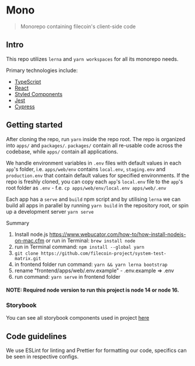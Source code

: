 # Mono

> Monorepo containing filecoin's client-side code

## Intro

This repo utilizes `lerna` and `yarn workspaces` for all its monorepo needs.

Primary technologies include:

- [TypeScript](https://typescriptlang.org)
- [React](https://reactjs.org/docs/getting-started.html)
- [Styled Components](https://styled-components.com/docs)
- [Jest](https://jestjs.io/docs/en/getting-started)
- [Cypress](https://docs.cypress.io/guides/getting-started/writing-your-first-test.html#Add-a-test-file)

## Getting started

After cloning the repo, run `yarn` inside the repo root.
The repo is organized into `apps/` and `packages/`. `packages/` contain all re-usable code across the codebase, while `apps/` contain all applications.

We handle environment variables in `.env` files with default values in each `app`'s folder, i.e. `apps/web/env` contains `local.env`, `staging.env` and `production.env` that contain default values for specified environments. If the repo is freshly cloned, you can copy each `app`'s `local.env` file to the `app`'s root folder as `.env` - f.e. `cp apps/web/env/local.env apps/web/.env`

Each app has a `serve` and `build` npm script and by utilising `lerna` we can build all apps in parallel by running `yarn build` in the repository root, or spin up a development server `yarn serve`

Summary

1. Install node.js https://www.webucator.com/how-to/how-install-nodejs-on-mac.cfm or run in Terminal: `brew install node`
2. run in Terminal command: `npm install --global yarn`
3. `git clone https://github.com/filecoin-project/system-test-matrix.git`
4. in frontend folder run command: `yarn && yarn lerna bootstrap`
5. rename "frontend/apps/web/.env.example" - .env.example => .env
6. run command: `yarn serve` in frontend folder

#### **NOTE: Required node version to run this project is node 14 or node 16.**

### Storybook

You can see all storybook components used in project [here](http://fc-storybook.s3-website.eu-central-1.amazonaws.com/)

## Code guidelines

We use ESLint for linting and Prettier for formatting our code, specifics can be seen in respective configs.
